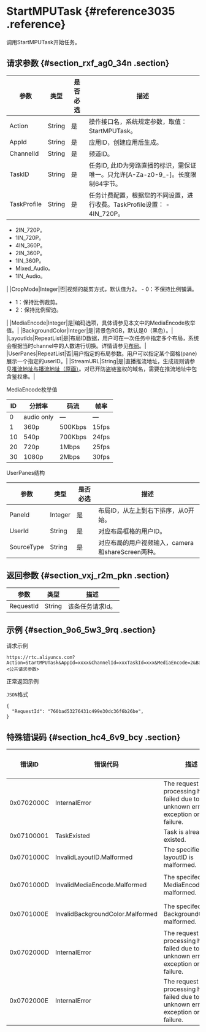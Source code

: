 # StartMPUTask {#reference3035 .reference}

调用StartMPUTask开始任务。

## 请求参数 {#section_rxf_ag0_34n .section}

|参数|类型|是否必选|描述|
|--|--|----|--|
|Action|String|是|操作接口名，系统规定参数，取值：StartMPUTask。|
|AppId|String|是|应用ID，创建应用后生成。|
|ChannelId|String|是|频道ID。|
|TaskID|String|是|任务ID, 此ID为旁路直播的标识，需保证唯一。只允许\[A-Za-z0-9\_-\]。长度限制64字节。|
|TaskProfile|String|是|任务计费配置，根据您的不同设置，进行收费。TaskProfile设置： -   4IN\_720P。
-   2IN\_720P。
-   1IN\_720P。
-   4IN\_360P。
-   2IN\_360P。
-   1IN\_360P。
-   Mixed\_Audio。
-   1IN\_Audio。

 |
|CropMode|Integer|否|视频的裁剪方式，默认值为2。 -   0：不保持比例铺满。
-   1：保持比例裁剪。
-   2：保持比例留边。

 |
|MediaEncode|Integer|是|编码选项，具体请参见本文中的MediaEncode枚举值。|
|BackgroundColor|Integer|是|背景色RGB，默认是0（黑色）。|
|LayoutIds|RepeatList|是|布局ID数据，用户可在一次任务中指定多个布局，系统会根据当时channel中的人数进行切换。详情请参见[布局](../../../../cn.zh-CN/旁路直播和录制/布局.md#)。|
|UserPanes|RepeatList|否|用户指定的布局参数。用户可以指定某个窗格\(pane\)展示一个指定的userID。|
|StreamURL|String|是|直播推流地址，生成规则请参见[推流地址与播流地址（原画）](../../../../cn.zh-CN/用户指南/推播流配置/推流地址和播流地址/推流地址与播流地址（原画）.md#)。对已开防盗链鉴权的域名，需要在推流地址中包含鉴权串。|

MediaEncode枚举值

|ID|分辨率|码流|帧率|
|--|---|--|--|
|0|audio only|—|—|
|1|360p|500Kbps|15fps|
|10|540p|700Kbps|24fps|
|20|720p|1Mbps|25fps|
|30|1080p|2Mbps|30fps|

UserPanes结构

|参数|类型|是否必选|描述|
|--|--|----|--|
|PaneId|Integer|是|布局ID，从左上到右下排序，从0开始。|
|UserId|String|是|对应布局框格的用户ID。|
|SourceType|String|是|对应布局的用户视频输入，camera和shareScreen两种。|

## 返回参数 {#section_vxj_r2m_pkn .section}

|参数|类型|描述|
|--|--|--|
|RequestId|String|该条任务请求Id。|

## 示例 {#section_9o6_5w3_9rq .section}

请求示例

``` {#codeblock_pr6_9i9_28m}
https://rtc.aliyuncs.com?Action=StartMPUTask&AppId=xxxx&ChannelId=xxxTaskId=xxx&MediaEncode=2&BackgroundColor=0&LayoutIds.1=1&LayoutIds.2=2&UserPanes.0.PaneId=xxx&UserPanes.0.UserId=xxx&UserPanes.0.SourceType=xxx&UserPanes.1.PaneId=xxx&UserPanes.1.UserId=xxx&UserPanes.1.SourceType=xxx&StreamURL=xxx&<公共请求参数>
```

正常返回示例

`JSON`格式

``` {#codeblock_v1o_58c_po2 .language-json}
{
  "RequestId": "760bad53276431c499e30dc36f6b26be", 
}
```

## 特殊错误码 {#section_hc4_6v9_bcy .section}

|错误ID|错误代码|描述|Http 状态码|语义|
|----|----|--|--------|--|
|0x0702000C|InternalError|The request processing has failed due to some unknown error, exception or failure.|500|内部错误。|
|0x07100001|TaskExisted|Task is already existed.|200|任务已存在。|
|0x0701000C|InvalidLayoutID.Malformed|The specified layoutID is malformed.|400|参数LayoutId错误。|
|0x0701000D|InvalidMediaEncode.Malformed|The specifed MediaEncode is malformed.|400|参数MediaEncode错误|
|0x0701000E|InvalidBackgroundColor.Malformed|The specifed BackgroundColoris malformed.|400|参数BackgroundColor错误。|
|0x0702000D|InternalError|The request processing has failed due to some unknown error, exception or failure.|500|内部错误。|
|0x0702000E|InternalError|The request processing has failed due to some unknown error, exception or failure.|500|内部错误。|

